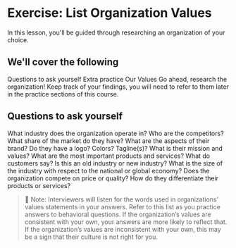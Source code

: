 # Exercise: List Organization Values

In this lesson, you'll be guided through researching an organization of your choice.

## We'll cover the following

Questions to ask yourself
Extra practice
Our Values
Go ahead, research the organization! Keep track of your findings, you will need to refer to them later in the practice sections of this course.

## Questions to ask yourself

What industry does the organization operate in?
Who are the competitors?
What share of the market do they have?
What are the aspects of their brand? Do they have a logo? Colors? Tagline(s)?
What is their mission and values?
What are the most important products and services?
What do customers say?
Is this an old industry or new industry?
What is the size of the industry with respect to the national or global economy?
Does the organization compete on price or quality?
How do they differentiate their products or services?

>📝 Note: Interviewers will listen for the words used in organizations’ values statements in your answers. Refer to this list as you practice answers to behavioral questions. If the organization’s values are consistent with your own, your answers are more likely to reflect that. If the organization’s values are inconsistent with your own, this may be a sign that their culture is not right for you.
